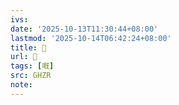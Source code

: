 ```yaml
---
ivs:
date: '2025-10-13T11:30:44+08:00'
lastmod: '2025-10-14T06:42:24+08:00'
title: 󰦽
url: 󰦽
tags: [嘅]
src: GHZR
note:
---
```

